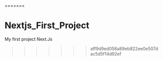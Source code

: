 
=======
# Nextjs_First_Project
My first project Next.Js
>>>>>>> aff9d9ed058a89eb822ee0e507dac5d5f14d92ef
